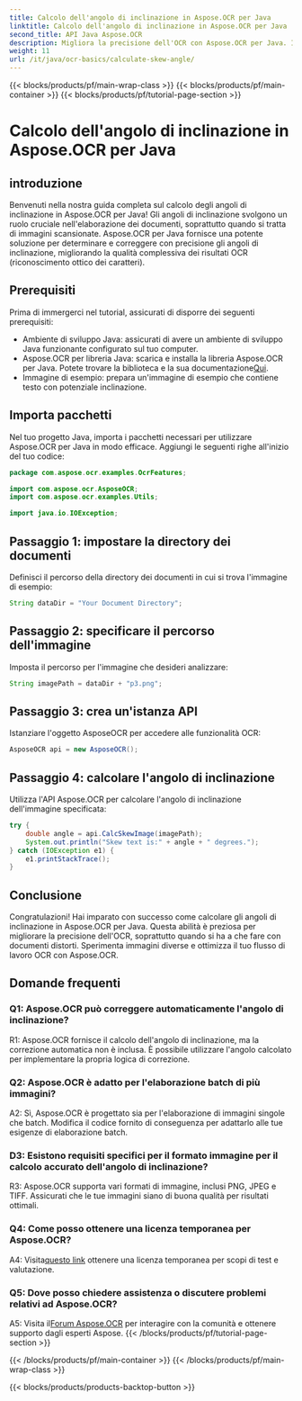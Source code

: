 ```yaml
---
title: Calcolo dell'angolo di inclinazione in Aspose.OCR per Java
linktitle: Calcolo dell'angolo di inclinazione in Aspose.OCR per Java
second_title: API Java Aspose.OCR
description: Migliora la precisione dell'OCR con Aspose.OCR per Java. Impara a calcolare gli angoli di inclinazione passo dopo passo. Migliora l'elaborazione dei documenti senza sforzo.
weight: 11
url: /it/java/ocr-basics/calculate-skew-angle/
---
```


{{< blocks/products/pf/main-wrap-class >}}
{{< blocks/products/pf/main-container >}}
{{< blocks/products/pf/tutorial-page-section >}}

# Calcolo dell'angolo di inclinazione in Aspose.OCR per Java

## introduzione

Benvenuti nella nostra guida completa sul calcolo degli angoli di inclinazione in Aspose.OCR per Java! Gli angoli di inclinazione svolgono un ruolo cruciale nell'elaborazione dei documenti, soprattutto quando si tratta di immagini scansionate. Aspose.OCR per Java fornisce una potente soluzione per determinare e correggere con precisione gli angoli di inclinazione, migliorando la qualità complessiva dei risultati OCR (riconoscimento ottico dei caratteri).

## Prerequisiti

Prima di immergerci nel tutorial, assicurati di disporre dei seguenti prerequisiti:

- Ambiente di sviluppo Java: assicurati di avere un ambiente di sviluppo Java funzionante configurato sul tuo computer.
-  Aspose.OCR per libreria Java: scarica e installa la libreria Aspose.OCR per Java. Potete trovare la biblioteca e la sua documentazione[Qui](https://reference.aspose.com/ocr/java/).
- Immagine di esempio: prepara un'immagine di esempio che contiene testo con potenziale inclinazione.

## Importa pacchetti

Nel tuo progetto Java, importa i pacchetti necessari per utilizzare Aspose.OCR per Java in modo efficace. Aggiungi le seguenti righe all'inizio del tuo codice:

```java
package com.aspose.ocr.examples.OcrFeatures;

import com.aspose.ocr.AsposeOCR;
import com.aspose.ocr.examples.Utils;

import java.io.IOException;
```

## Passaggio 1: impostare la directory dei documenti

Definisci il percorso della directory dei documenti in cui si trova l'immagine di esempio:

```java
String dataDir = "Your Document Directory";
```

## Passaggio 2: specificare il percorso dell'immagine

Imposta il percorso per l'immagine che desideri analizzare:

```java
String imagePath = dataDir + "p3.png";
```

## Passaggio 3: crea un'istanza API

Istanziare l'oggetto AsposeOCR per accedere alle funzionalità OCR:

```java
AsposeOCR api = new AsposeOCR();
```

## Passaggio 4: calcolare l'angolo di inclinazione

Utilizza l'API Aspose.OCR per calcolare l'angolo di inclinazione dell'immagine specificata:

```java
try {
    double angle = api.CalcSkewImage(imagePath);
    System.out.println("Skew text is:" + angle + " degrees.");
} catch (IOException e1) {
    e1.printStackTrace();
}
```

## Conclusione

Congratulazioni! Hai imparato con successo come calcolare gli angoli di inclinazione in Aspose.OCR per Java. Questa abilità è preziosa per migliorare la precisione dell'OCR, soprattutto quando si ha a che fare con documenti distorti. Sperimenta immagini diverse e ottimizza il tuo flusso di lavoro OCR con Aspose.OCR.

## Domande frequenti

### Q1: Aspose.OCR può correggere automaticamente l'angolo di inclinazione?

R1: Aspose.OCR fornisce il calcolo dell'angolo di inclinazione, ma la correzione automatica non è inclusa. È possibile utilizzare l'angolo calcolato per implementare la propria logica di correzione.

### Q2: Aspose.OCR è adatto per l'elaborazione batch di più immagini?

A2: Sì, Aspose.OCR è progettato sia per l'elaborazione di immagini singole che batch. Modifica il codice fornito di conseguenza per adattarlo alle tue esigenze di elaborazione batch.

### D3: Esistono requisiti specifici per il formato immagine per il calcolo accurato dell'angolo di inclinazione?

R3: Aspose.OCR supporta vari formati di immagine, inclusi PNG, JPEG e TIFF. Assicurati che le tue immagini siano di buona qualità per risultati ottimali.

### Q4: Come posso ottenere una licenza temporanea per Aspose.OCR?

 A4: Visita[questo link](https://purchase.aspose.com/temporary-license/) ottenere una licenza temporanea per scopi di test e valutazione.

### Q5: Dove posso chiedere assistenza o discutere problemi relativi ad Aspose.OCR?

 A5: Visita il[Forum Aspose.OCR](https://forum.aspose.com/c/ocr/16) per interagire con la comunità e ottenere supporto dagli esperti Aspose.
{{< /blocks/products/pf/tutorial-page-section >}}

{{< /blocks/products/pf/main-container >}}
{{< /blocks/products/pf/main-wrap-class >}}

{{< blocks/products/products-backtop-button >}}
